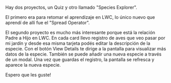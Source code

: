 Hay dos proyectos, un Quiz y otro llamado "Species Explorer".

El primero era para retomar el aprendizaje en LWC, lo único nuevo que aprendí de allí fue el "Spread Operator".

El segundo proyecto es mucho más interesante porque está la relación Padre a Hijo en LWC. En cada card llevo registro de aves que veo pasar por mi jardín y desde esa misma tarjeta podés editar la descripción de la especie. 
Con el botón View Details te dirige a la pantalla para visualizar más datos de la especie.
También se puede añadir una nueva especie a través de un modal. Una vez que guardas el registro, la pantalla se refresca y aparece la nueva especie.

Espero que les guste!
